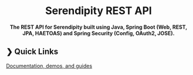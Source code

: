 <h1 align="center">Serendipity REST API</h1>

<p align="center">
  <b>The REST API for Serendipity built using  Java, Spring Boot (Web, REST, JPA, HAETOAS) and Spring Security (Config, OAuth2, JOSE).</b></br>
</p>

## ❯ Quick Links

[Documentation, demos, and guides](docs/README.md)
